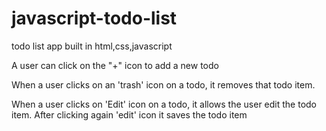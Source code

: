 # javascript-todo-list
todo list app built in html,css,javascript

A user can click on the "+" icon to add a new todo

When a user clicks on an 'trash' icon on a todo, it removes that todo item.

When a user clicks on 'Edit' icon on a todo, it allows the user edit the todo item. After clicking again 'edit' icon it saves the todo item

